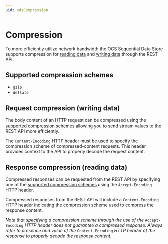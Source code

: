 ```yaml
---
uid: sdsCompression
---
```


Compression
===========
To more efficiently utilize network bandwidth the OCS Sequential Data Store supports compression for [reading data](xref:sdsReadingDataApi) and
[writing data](xref:sdsWritingDataApi) through the REST API.

Supported compression schemes
-----------------------------
- ``gzip``
- ``deflate``

Request compression (writing data)
----------------------------------
The body content of an HTTP request can be compressed using the [supported compression schemes](#supported-compression-schemes) allowing you to send stream values to the REST API more efficiently.

The ``Content-Encoding`` HTTP header must be used to specify the compression scheme of compressed-content requests. This header provides context to the API to properly decode the request content.

Response compression (reading data)
-----------------------------------
Compressed responses can be requested from the REST API by specifying one of the [supported compression schemes](#supported-compression-schemes) using the ``Accept-Encoding`` HTTP header.

Compressed responses from the REST API will include a ``Content-Encoding`` HTTP header indicating the compression scheme used to compress the response content.

*Note that specifying a compression scheme through the use of the* ``Accept-Encoding`` *HTTP header does not guarantee a compressed response. Always refer to presence and value of the* ``Content-Encoding`` *HTTP header of the response to properly decode the response content.* 

